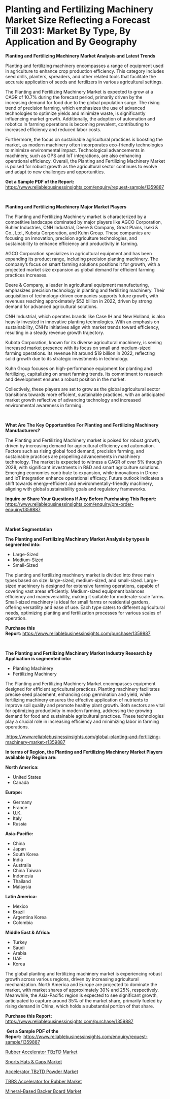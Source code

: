 <p><h1>Planting and Fertilizing Machinery Market Size Reflecting a Forecast Till 2031: Market By Type, By Application and By Geography</h1></p><p><strong>Planting and Fertilizing Machinery Market Analysis and Latest Trends</strong></p>
<p><p>Planting and fertilizing machinery encompasses a range of equipment used in agriculture to enhance crop production efficiency. This category includes seed drills, planters, spreaders, and other related tools that facilitate the accurate application of seeds and fertilizers in various agricultural settings.</p><p>The Planting and Fertilizing Machinery Market is expected to grow at a CAGR of 10.7% during the forecast period, primarily driven by the increasing demand for food due to the global population surge. The rising trend of precision farming, which emphasizes the use of advanced technologies to optimize yields and minimize waste, is significantly influencing market growth. Additionally, the adoption of automation and robotics in farming operations is becoming prevalent, contributing to increased efficiency and reduced labor costs.</p><p>Furthermore, the focus on sustainable agricultural practices is boosting the market, as modern machinery often incorporates eco-friendly technologies to minimize environmental impact. Technological advancements in machinery, such as GPS and IoT integrations, are also enhancing operational efficiency. Overall, the Planting and Fertilizing Machinery Market is poised for robust growth as the agricultural sector continues to evolve and adapt to new challenges and opportunities.</p></p>
<p><strong>Get a Sample PDF of the Report:&nbsp;</strong> <a href="https://www.reliablebusinessinsights.com/enquiry/request-sample/1359887?utm_campaign=1500&utm_medium=2&utm_source=Github&utm_content=ia&utm_term=11102024&utm_id=planting-and-fertilizing-machinery">https://www.reliablebusinessinsights.com/enquiry/request-sample/1359887</a></p>
<p>&nbsp;</p>
<p><strong>Planting and Fertilizing Machinery Major Market Players</strong></p>
<p><p>The Planting and Fertilizing Machinery market is characterized by a competitive landscape dominated by major players like AGCO Corporation, Buhler Industries, CNH Industrial, Deere & Company, Great Plains, Iseki & Co., Ltd., Kubota Corporation, and Kuhn Group. These companies are focusing on innovation, precision agriculture technologies, and sustainability to enhance efficiency and productivity in farming.</p><p>AGCO Corporation specializes in agricultural equipment and has been expanding its product range, including precision planting machinery. The company’s focus on smart farming solutions positions it for growth, with a projected market size expansion as global demand for efficient farming practices increases.</p><p>Deere & Company, a leader in agricultural equipment manufacturing, emphasizes precision technology in planting and fertilizing machinery. Their acquisition of technology-driven companies supports future growth, with revenues reaching approximately $52 billion in 2022, driven by strong demand for advanced agricultural solutions.</p><p>CNH Industrial, which operates brands like Case IH and New Holland, is also heavily invested in innovative planting technologies. With an emphasis on sustainability, CNH’s initiatives align with market trends toward efficiency, resulting in a steady revenue growth trajectory.</p><p>Kubota Corporation, known for its diverse agricultural machinery, is seeing increased market presence with its focus on small and medium-sized farming operations. Its revenue hit around $19 billion in 2022, reflecting solid growth due to its strategic investments in technology.</p><p>Kuhn Group focuses on high-performance equipment for planting and fertilizing, capitalizing on smart farming trends. Its commitment to research and development ensures a robust position in the market.</p><p>Collectively, these players are set to grow as the global agricultural sector transitions towards more efficient, sustainable practices, with an anticipated market growth reflective of advancing technology and increased environmental awareness in farming.</p></p>
<p>&nbsp;</p>
<p><strong>What Are The Key Opportunities For Planting and Fertilizing Machinery Manufacturers?</strong></p>
<p><p>The Planting and Fertilizing Machinery market is poised for robust growth, driven by increasing demand for agricultural efficiency and automation. Factors such as rising global food demand, precision farming, and sustainable practices are propelling advancements in machinery technology. The market is expected to witness a CAGR of over 5% through 2028, with significant investments in R&D and smart agriculture solutions. Emerging economies contribute to expansion, while innovations in Drone and IoT integration enhance operational efficacy. Future outlook indicates a shift towards energy-efficient and environmentally-friendly machinery, aligning with global sustainability goals and regulatory frameworks.</p></p>
<p><strong>Inquire or Share Your Questions If Any Before Purchasing This Report:</strong> <a href="https://www.reliablebusinessinsights.com/enquiry/pre-order-enquiry/1359887?utm_campaign=1500&utm_medium=2&utm_source=Github&utm_content=ia&utm_term=11102024&utm_id=planting-and-fertilizing-machinery">https://www.reliablebusinessinsights.com/enquiry/pre-order-enquiry/1359887</a></p>
<p>&nbsp;</p>
<p><strong>Market Segmentation</strong></p>
<p><strong>The Planting and Fertilizing Machinery Market Analysis by types is segmented into:</strong></p>
<p><ul><li>Large-Sized</li><li>Medium-Sized</li><li>Small-Sized</li></ul></p>
<p><p>The planting and fertilizing machinery market is divided into three main types based on size: large-sized, medium-sized, and small-sized. Large-sized machinery is designed for extensive farming operations, capable of covering vast areas efficiently. Medium-sized equipment balances efficiency and maneuverability, making it suitable for moderate-scale farms. Small-sized machinery is ideal for small farms or residential gardens, offering versatility and ease of use. Each type caters to different agricultural needs, optimizing planting and fertilization processes for various scales of operation.</p></p>
<p><strong>Purchase this Report:&nbsp;</strong><a href="https://www.reliablebusinessinsights.com/purchase/1359887?utm_campaign=1500&utm_medium=2&utm_source=Github&utm_content=ia&utm_term=11102024&utm_id=planting-and-fertilizing-machinery">https://www.reliablebusinessinsights.com/purchase/1359887</a></p>
<p>&nbsp;</p>
<p><strong>The Planting and Fertilizing Machinery Market Industry Research by Application is segmented into:</strong></p>
<p><ul><li>Planting Machinery</li><li>Fertilizing Machinery</li></ul></p>
<p><p>The Planting and Fertilizing Machinery Market encompasses equipment designed for efficient agricultural practices. Planting machinery facilitates precise seed placement, enhancing crop germination and yield, while fertilizing machinery ensures the effective application of nutrients to improve soil quality and promote healthy plant growth. Both sectors are vital for optimizing productivity in modern farming, addressing the growing demand for food and sustainable agricultural practices. These technologies play a crucial role in increasing efficiency and minimizing labor in farming operations.</p></p>
<p><a href="https://www.reliablebusinessinsights.com/global-planting-and-fertilizing-machinery-market-r1359887?utm_campaign=1500&utm_medium=2&utm_source=Github&utm_content=ia&utm_term=11102024&utm_id=planting-and-fertilizing-machinery">&nbsp;https://www.reliablebusinessinsights.com/global-planting-and-fertilizing-machinery-market-r1359887</a></p>
<p><strong>In terms of Region, the Planting and Fertilizing Machinery Market Players available by Region are:</strong></p>
<p>
    <p> <strong> North America: </strong>
        <ul>
            <li>United States</li>
            <li>Canada</li>
        </ul>
        </p> 
    <p> <strong> Europe: </strong>
        <ul>
            <li>Germany</li>
            <li>France</li>
            <li>U.K.</li>
            <li>Italy</li>
            <li>Russia</li>
        </ul>
        </p> 
    <p> <strong> Asia-Pacific: </strong>
        <ul>
            <li>China</li>
            <li>Japan</li>
            <li>South Korea</li>
            <li>India</li>
            <li>Australia</li>
            <li>China Taiwan</li>
            <li>Indonesia</li>
            <li>Thailand</li>
            <li>Malaysia</li>
        </ul>
        </p> 
    <p> <strong> Latin America: </strong>
        <ul>
            <li>Mexico</li>
            <li>Brazil</li>
            <li>Argentina Korea</li>
            <li>Colombia</li>
        </ul>
        </p> 
    <p> <strong> Middle East & Africa: </strong>
        <ul>
            <li>Turkey</li>
            <li>Saudi</li>
            <li>Arabia</li>
            <li>UAE</li>
            <li>Korea</li>
        </ul>
    </p>
    </p>
<p><p>The global planting and fertilizing machinery market is experiencing robust growth across various regions, driven by increasing agricultural mechanization. North America and Europe are projected to dominate the market, with market shares of approximately 30% and 25%, respectively. Meanwhile, the Asia-Pacific region is expected to see significant growth, anticipated to capture around 35% of the market share, primarily fueled by rising demand in China, which holds a substantial portion of that share.</p></p>
<p><strong>Purchase this Report: </strong><a href="https://www.reliablebusinessinsights.com/purchase/1359887?utm_campaign=1500&utm_medium=2&utm_source=Github&utm_content=ia&utm_term=11102024&utm_id=planting-and-fertilizing-machinery">https://www.reliablebusinessinsights.com/purchase/1359887</a></p>
<p>&nbsp;<strong>Get a Sample PDF of the Report:&nbsp;&nbsp;</strong><a href="https://www.reliablebusinessinsights.com/enquiry/request-sample/1359887?utm_campaign=1500&utm_medium=2&utm_source=Github&utm_content=ia&utm_term=11102024&utm_id=planting-and-fertilizing-machinery">https://www.reliablebusinessinsights.com/enquiry/request-sample/1359887</a></p>
<p><strong></strong></p>
<p><p><a href="https://www.linkedin.com/pulse/global-rubber-accelerator-tbztd-market-product-type-application-ktgwe?utm_campaign=1500&utm_medium=2&utm_source=Github&utm_content=ia&utm_term=11102024&utm_id=planting-and-fertilizing-machinery">Rubber Accelerator TBzTD Market</a></p><p><a href="https://www.linkedin.com/pulse/sports-hats-caps-market-drivers-challenges-forecast-2024-2031-ykqoe?utm_campaign=1500&utm_medium=2&utm_source=Github&utm_content=ia&utm_term=11102024&utm_id=planting-and-fertilizing-machinery">Sports Hats & Caps Market</a></p><p><a href="https://www.linkedin.com/pulse/accelerator-tbztd-powder-market-global-insights-sales-trends-xlpre?utm_campaign=1500&utm_medium=2&utm_source=Github&utm_content=ia&utm_term=11102024&utm_id=planting-and-fertilizing-machinery">Accelerator TBzTD Powder Market</a></p><p><a href="https://www.linkedin.com/pulse/global-tbbs-accelerator-rubber-market-exploring-share-trends-future-fvfxe?utm_campaign=1500&utm_medium=2&utm_source=Github&utm_content=ia&utm_term=11102024&utm_id=planting-and-fertilizing-machinery">TBBS Accelerator for Rubber Market</a></p><p><a href="https://www.linkedin.com/pulse/global-mineral-based-backer-board-market-exploring-jvvae?utm_campaign=1500&utm_medium=2&utm_source=Github&utm_content=ia&utm_term=11102024&utm_id=planting-and-fertilizing-machinery">Mineral-Based Backer Board Market</a></p></p>